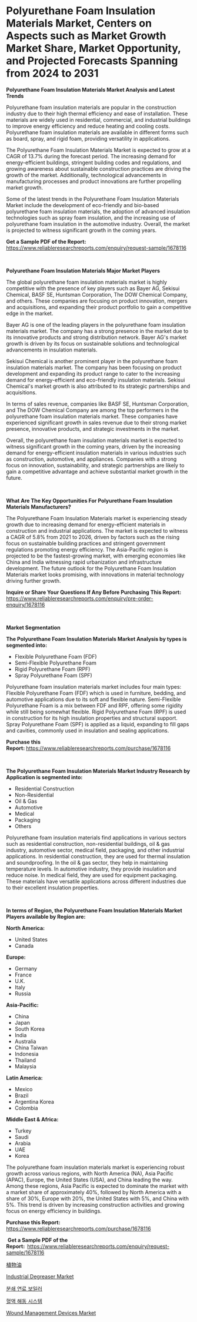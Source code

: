 <p><h1>Polyurethane Foam Insulation Materials Market, Centers on Aspects such as Market Growth Market Share, Market Opportunity, and Projected Forecasts Spanning from 2024 to 2031</h1></p><p><strong>Polyurethane Foam Insulation Materials Market Analysis and Latest Trends</strong></p>
<p><p>Polyurethane foam insulation materials are popular in the construction industry due to their high thermal efficiency and ease of installation. These materials are widely used in residential, commercial, and industrial buildings to improve energy efficiency and reduce heating and cooling costs. Polyurethane foam insulation materials are available in different forms such as board, spray, and rigid foam, providing versatility in applications.</p><p>The Polyurethane Foam Insulation Materials Market is expected to grow at a CAGR of 13.7% during the forecast period. The increasing demand for energy-efficient buildings, stringent building codes and regulations, and growing awareness about sustainable construction practices are driving the growth of the market. Additionally, technological advancements in manufacturing processes and product innovations are further propelling market growth.</p><p>Some of the latest trends in the Polyurethane Foam Insulation Materials Market include the development of eco-friendly and bio-based polyurethane foam insulation materials, the adoption of advanced insulation technologies such as spray foam insulation, and the increasing use of polyurethane foam insulation in the automotive industry. Overall, the market is projected to witness significant growth in the coming years.</p></p>
<p><strong>Get a Sample PDF of the Report:&nbsp;</strong> <a href="https://www.reliableresearchreports.com/enquiry/request-sample/1678116">https://www.reliableresearchreports.com/enquiry/request-sample/1678116</a></p>
<p>&nbsp;</p>
<p><strong>Polyurethane Foam Insulation Materials Major Market Players</strong></p>
<p><p>The global polyurethane foam insulation materials market is highly competitive with the presence of key players such as Bayer AG, Sekisui Chemical, BASF SE, Huntsman Corporation, The DOW Chemical Company, and others. These companies are focusing on product innovation, mergers and acquisitions, and expanding their product portfolio to gain a competitive edge in the market.</p><p>Bayer AG is one of the leading players in the polyurethane foam insulation materials market. The company has a strong presence in the market due to its innovative products and strong distribution network. Bayer AG's market growth is driven by its focus on sustainable solutions and technological advancements in insulation materials.</p><p>Sekisui Chemical is another prominent player in the polyurethane foam insulation materials market. The company has been focusing on product development and expanding its product range to cater to the increasing demand for energy-efficient and eco-friendly insulation materials. Sekisui Chemical's market growth is also attributed to its strategic partnerships and acquisitions.</p><p>In terms of sales revenue, companies like BASF SE, Huntsman Corporation, and The DOW Chemical Company are among the top performers in the polyurethane foam insulation materials market. These companies have experienced significant growth in sales revenue due to their strong market presence, innovative products, and strategic investments in the market.</p><p>Overall, the polyurethane foam insulation materials market is expected to witness significant growth in the coming years, driven by the increasing demand for energy-efficient insulation materials in various industries such as construction, automotive, and appliances. Companies with a strong focus on innovation, sustainability, and strategic partnerships are likely to gain a competitive advantage and achieve substantial market growth in the future.</p></p>
<p>&nbsp;</p>
<p><strong>What Are The Key Opportunities For Polyurethane Foam Insulation Materials Manufacturers?</strong></p>
<p><p>The Polyurethane Foam Insulation Materials market is experiencing steady growth due to increasing demand for energy-efficient materials in construction and industrial applications. The market is expected to witness a CAGR of 5.8% from 2021 to 2026, driven by factors such as the rising focus on sustainable building practices and stringent government regulations promoting energy efficiency. The Asia-Pacific region is projected to be the fastest-growing market, with emerging economies like China and India witnessing rapid urbanization and infrastructure development. The future outlook for the Polyurethane Foam Insulation Materials market looks promising, with innovations in material technology driving further growth.</p></p>
<p><strong>Inquire or Share Your Questions If Any Before Purchasing This Report:</strong> <a href="https://www.reliableresearchreports.com/enquiry/pre-order-enquiry/1678116">https://www.reliableresearchreports.com/enquiry/pre-order-enquiry/1678116</a></p>
<p>&nbsp;</p>
<p><strong>Market Segmentation</strong></p>
<p><strong>The Polyurethane Foam Insulation Materials Market Analysis by types is segmented into:</strong></p>
<p><ul><li>Flexible Polyurethane Foam (FDF)</li><li>Semi-Flexible Polyurethane Foam</li><li>Rigid Polyurethane Foam (RPF)</li><li>Spray Polyurethane Foam (SPF)</li></ul></p>
<p><p>Polyurethane foam insulation materials market includes four main types: Flexible Polyurethane Foam (FDF) which is used in furniture, bedding, and automotive applications due to its soft and flexible nature. Semi-Flexible Polyurethane Foam is a mix between FDF and RPF, offering some rigidity while still being somewhat flexible. Rigid Polyurethane Foam (RPF) is used in construction for its high insulation properties and structural support. Spray Polyurethane Foam (SPF) is applied as a liquid, expanding to fill gaps and cavities, commonly used in insulation and sealing applications.</p></p>
<p><strong>Purchase this Report:&nbsp;</strong><a href="https://www.reliableresearchreports.com/purchase/1678116">https://www.reliableresearchreports.com/purchase/1678116</a></p>
<p>&nbsp;</p>
<p><strong>The Polyurethane Foam Insulation Materials Market Industry Research by Application is segmented into:</strong></p>
<p><ul><li>Residential Construction</li><li>Non-Residential</li><li>Oil & Gas</li><li>Automotive</li><li>Medical</li><li>Packaging</li><li>Others</li></ul></p>
<p><p>Polyurethane foam insulation materials find applications in various sectors such as residential construction, non-residential buildings, oil & gas industry, automotive sector, medical field, packaging, and other industrial applications. In residential construction, they are used for thermal insulation and soundproofing. In the oil & gas sector, they help in maintaining temperature levels. In automotive industry, they provide insulation and reduce noise. In medical field, they are used for equipment packaging. These materials have versatile applications across different industries due to their excellent insulation properties.</p></p>
<p>&nbsp;</p>
<p><strong>In terms of Region, the Polyurethane Foam Insulation Materials Market Players available by Region are:</strong></p>
<p>
    <p> <strong> North America: </strong>
        <ul>
            <li>United States</li>
            <li>Canada</li>
        </ul>
        </p> 
    <p> <strong> Europe: </strong>
        <ul>
            <li>Germany</li>
            <li>France</li>
            <li>U.K.</li>
            <li>Italy</li>
            <li>Russia</li>
        </ul>
        </p> 
    <p> <strong> Asia-Pacific: </strong>
        <ul>
            <li>China</li>
            <li>Japan</li>
            <li>South Korea</li>
            <li>India</li>
            <li>Australia</li>
            <li>China Taiwan</li>
            <li>Indonesia</li>
            <li>Thailand</li>
            <li>Malaysia</li>
        </ul>
        </p> 
    <p> <strong> Latin America: </strong>
        <ul>
            <li>Mexico</li>
            <li>Brazil</li>
            <li>Argentina Korea</li>
            <li>Colombia</li>
        </ul>
        </p> 
    <p> <strong> Middle East & Africa: </strong>
        <ul>
            <li>Turkey</li>
            <li>Saudi</li>
            <li>Arabia</li>
            <li>UAE</li>
            <li>Korea</li>
        </ul>
    </p>
    </p>
<p><p>The polyurethane foam insulation materials market is experiencing robust growth across various regions, with North America (NA), Asia Pacific (APAC), Europe, the United States (USA), and China leading the way. Among these regions, Asia Pacific is expected to dominate the market with a market share of approximately 40%, followed by North America with a share of 30%, Europe with 20%, the United States with 5%, and China with 5%. This trend is driven by increasing construction activities and growing focus on energy efficiency in buildings.</p></p>
<p><strong>Purchase this Report: </strong><a href="https://www.reliableresearchreports.com/purchase/1678116">https://www.reliableresearchreports.com/purchase/1678116</a></p>
<p>&nbsp;<strong>Get a Sample PDF of the Report:&nbsp;&nbsp;</strong><a href="https://www.reliableresearchreports.com/enquiry/request-sample/1678116">https://www.reliableresearchreports.com/enquiry/request-sample/1678116</a></p>
<p><strong></strong></p>
<p><p><a href="https://medium.com/@munroco657/%E9%87%8E%E8%8F%9C%E6%B2%B9%E5%B8%82%E5%A0%B4%E3%81%AE%E5%8B%95%E5%90%91%E3%81%A8%E5%B8%82%E5%A0%B4%E5%88%86%E6%9E%90%E3%81%AF-2024%E5%B9%B4%E3%81%8B%E3%82%892031%E5%B9%B4%E3%81%BE%E3%81%A7%E3%81%AE%E4%BA%88%E6%B8%AC%E3%81%A8%E3%81%AA%E3%81%A3%E3%81%A6%E3%81%84%E3%81%BE%E3%81%99-4696d6be1c65">植物油</a></p><p><a href="https://github.com/jaidynmorantestelletmjzya/Market-Research-Report-List-1/blob/main/industrial-degreaser-market.md">Industrial Degreaser Market</a></p><p><a href="https://medium.com/@edaunhshhs/%EB%B6%84%EB%A7%90%ED%99%94-%EC%97%B0%EB%A3%8C-%EB%B3%B4%EC%9D%BC%EB%9F%AC-%EC%8B%9C%EC%9E%A5-%EB%B6%84%EC%84%9D-cagr-%EC%8B%9C%EC%9E%A5-%EC%84%B8%EB%B6%84%ED%99%94-%EB%B0%8F-%EA%B8%80%EB%A1%9C%EB%B2%8C-%EC%82%B0%EC%97%85-%EA%B0%9C%EC%9A%94-8e4481913b1b">분쇄 연료 보일러</a></p><p><a href="https://medium.com/@bennyuigleyjks/%ED%98%88%EC%95%A1-%EB%85%B9%EB%8A%94-%EC%8B%9C%EC%8A%A4%ED%85%9C-%EC%8B%9C%EC%9E%A5-%EC%A1%B0%EC%82%AC-%EB%B3%B4%EA%B3%A0%EC%84%9C-%EA%B7%B8-%EC%97%AD%EC%82%AC-%EB%B0%8F-2024%EB%85%84%EB%B6%80%ED%84%B0-2031%EB%85%84%EA%B9%8C%EC%A7%80%EC%9D%98-%EC%98%88%EC%B8%A1-c8618e927bb3">혈액 해동 시스템</a></p><p><a href="https://faithful-glue-af3.notion.site/Wound-Management-Devices-Market-Research-Report-Provides-thorough-Industry-Overview-which-offers-an-e174f04c6eea43e388ce8f340d586535">Wound Management Devices Market</a></p></p>